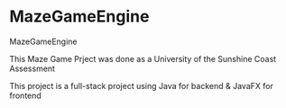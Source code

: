 # MazeGameEngine
MazeGameEngine


This Maze Game Prject was done as a University of the Sunshine Coast Assessment

This project is a full-stack project using Java for backend & JavaFX for frontend
